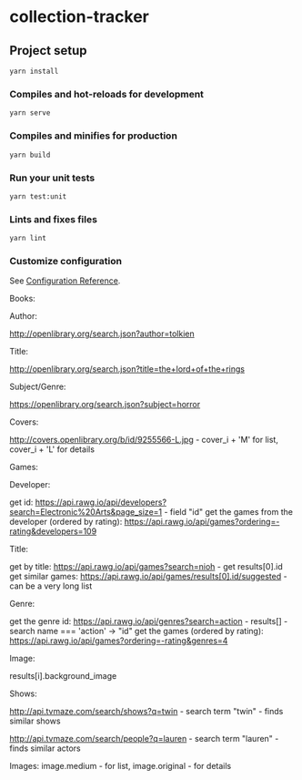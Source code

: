 # collection-tracker

## Project setup
```
yarn install
```

### Compiles and hot-reloads for development
```
yarn serve
```

### Compiles and minifies for production
```
yarn build
```

### Run your unit tests
```
yarn test:unit
```

### Lints and fixes files
```
yarn lint
```

### Customize configuration
See [Configuration Reference](https://cli.vuejs.org/config/).

Books:

Author:

http://openlibrary.org/search.json?author=tolkien

Title:

http://openlibrary.org/search.json?title=the+lord+of+the+rings

Subject/Genre:

https://openlibrary.org/search.json?subject=horror

Covers:

http://covers.openlibrary.org/b/id/9255566-L.jpg - cover_i + 'M' for list, cover_i + 'L' for details

Games:

Developer:

get id: https://api.rawg.io/api/developers?search=Electronic%20Arts&page_size=1 - field "id"
get the games from the developer (ordered by rating): https://api.rawg.io/api/games?ordering=-rating&developers=109

Title:

get by title: https://api.rawg.io/api/games?search=nioh - get results[0].id
get similar games: https://api.rawg.io/api/games/results[0].id/suggested - can be a very long list

Genre:

get the genre id: https://api.rawg.io/api/genres?search=action - results[] - search name === 'action' -> "id"
get the games (ordered by rating): https://api.rawg.io/api/games?ordering=-rating&genres=4

Image:

results[i].background_image

Shows:

http://api.tvmaze.com/search/shows?q=twin - search term "twin" - finds similar shows

http://api.tvmaze.com/search/people?q=lauren - search term "lauren" - finds similar actors

Images: image.medium - for list, image.original - for details
